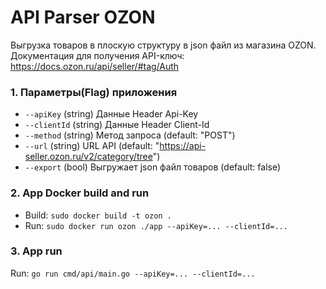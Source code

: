 # API Parser OZON
Выгрузка товаров в плоскую структуру в json файл из магазина OZON.
Документация для получения API-ключ: https://docs.ozon.ru/api/seller/#tag/Auth

### 1. Параметры(Flag) приложения
- `--apiKey` (string) Данные Header Api-Key
- `--clientId` (string) Данные Header Client-Id
- `--method` (string) Метод запроса (default: "POST")
- `--url` (string) URL API (default: "https://api-seller.ozon.ru/v2/category/tree")
- `--export` (bool) Выгружает json файл товаров (default: false)

### 2. App Docker build and run
- Build: `sudo docker build -t ozon .`
- Run: `sudo docker run ozon ./app --apiKey=... --clientId=...`

### 3. App run 
Run: `go run cmd/api/main.go --apiKey=... --clientId=...`
